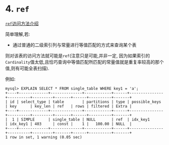 # 4. `ref`

[`ref`访问方法介绍](https://github.com/rayallen20/howDoesMySQLWork/blob/main/%E7%AC%AC10%E7%AB%A0%20%E6%9D%A1%E6%9D%A1%E5%A4%A7%E8%B7%AF%E9%80%9A%E7%BD%97%E9%A9%AC--%E5%8D%95%E8%A1%A8%E8%AE%BF%E9%97%AE%E6%96%B9%E6%B3%95/3.%20ref.md)

简单理解,若:

- 通过普通的二级索引列与常量进行等值匹配的方式来查询某个表

则对该表的访问方法就可能是`ref`(注意只是可能,并非一定,
因为如果索引的`Cardinality`值太低,且恰巧查询中等值匹配所匹配的常量值就是重复率较高的那个值,则有可能全表扫描).

例如:

```
mysql> EXPLAIN SELECT * FROM single_table WHERE key1 = 'a';
+----+-------------+--------------+------------+------+---------------+----------+---------+-------+------+----------+-------+
| id | select_type | table        | partitions | type | possible_keys | key      | key_len | ref   | rows | filtered | Extra |
+----+-------------+--------------+------------+------+---------------+----------+---------+-------+------+----------+-------+
|  1 | SIMPLE      | single_table | NULL       | ref  | idx_key1      | idx_key1 | 403     | const |    1 |   100.00 | NULL  |
+----+-------------+--------------+------------+------+---------------+----------+---------+-------+------+----------+-------+
1 row in set, 1 warning (0.05 sec)
```
